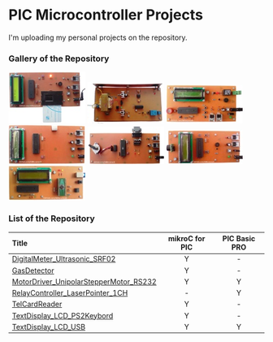 # PIC Microcontroller Projects
I'm uploading my personal projects on the repository.

### Gallery of the Repository
![](TelCardReader/Pictures/Album.jpg)
![](RelayController_LaserPointer_1CH/Pictures/Album.jpg)
![](GasDetector/Pictures/Album.jpg)
![](TextDisplay_LCD_PS2Keybord/Pictures/Album.jpg)
![](MotorDriver_UnipolarStepperMotor_RS232/Pictures/Album.jpg)
![](DigitalMeter_Ultrasonic_SRF02/Pictures/Album.jpg)
![](TextDisplay_LCD_USB/Pictures/Album.jpg)

### List of the Repository
|Title|mikroC for PIC|PIC Basic PRO|
|:----|:------------:|:-----------:|
|[DigitalMeter_Ultrasonic_SRF02](DigitalMeter_Ultrasonic_SRF02)|Y|-|
|[GasDetector](GasDetector)|Y|-|
|[MotorDriver_UnipolarStepperMotor_RS232](MotorDriver_UnipolarStepperMotor_RS232)|Y|Y|
|[RelayController_LaserPointer_1CH](RelayController_LaserPointer_1CH)|-|Y|
|[TelCardReader](TelCardReader)|Y|-|
|[TextDisplay_LCD_PS2Keybord](TextDisplay_LCD_PS2Keybord)|Y|-|
|[TextDisplay_LCD_USB](TextDisplay_LCD_USB)|Y|Y|